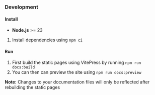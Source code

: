
### Development

#### Install
- **Node.js** >= 23

1. Install dependencies using `npm ci`

#### Run
1. First build the static pages using VitePress by running `npm run docs:build`
2. You can then can preview the site using `npm run docs:preview`

**Note:** Changes to your documentation files will only be reflected after rebuilding the static pages